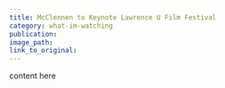 ```yaml
---
title: McClennen to Keynote Lawrence U Film Festival
category: what-im-watching
publication:
image_path:
link_to_original:
---
```

content here